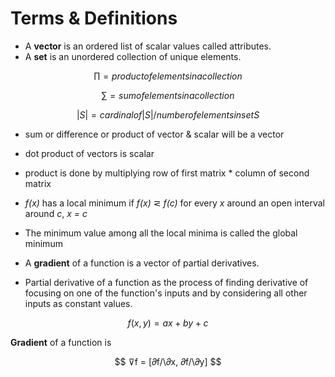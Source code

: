 # Terms & Definitions

- A **vector** is an ordered list of scalar values called attributes.
- A **set** is an unordered collection of unique elements.

$$
∏ = product of elements in a collection
$$


$$
∑ = sum of elements in a collection
$$

$$
|S| = cardinal of |S| / number of elements in set S
$$

- sum or difference or product of vector & scalar will be a vector
- dot product of vectors is scalar
- product is done by multiplying row of first matrix * column of second matrix


- *f(x)* has a local minimum if *f(x)* ⋜ *f(c)* for every *x* around an open interval around *c*, *x = c*
- The minimum value among all the local minima is called the global minimum
- A **gradient** of a function is a vector of partial derivatives.
- Partial derivative of a function as the process of finding derivative of focusing on one of the function's inputs and by considering all other inputs as constant values.

$$
f(x,y) = ax + by + c
$$

**Gradient** of a function is

$$
⊽f = [𝜕f/\𝜕x, 𝜕f/\𝜕y]
$$

